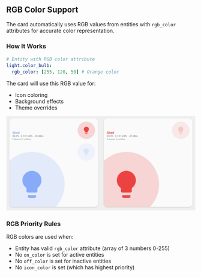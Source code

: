 ## RGB Color Support

The card automatically uses RGB values from entities with `rgb_color` attributes for accurate color representation.

### How It Works

```yaml
# Entity with RGB color attribute
light.color_bulb:
  rgb_color: [255, 120, 50] # Orange color
```

The card will use this RGB value for:

- Icon coloring
- Background effects
- Theme overrides

![RGB Light](../../assets/light-rgb.png)

### RGB Priority Rules

RGB colors are used when:

- Entity has valid `rgb_color` attribute (array of 3 numbers 0-255)
- No `on_color` is set for active entities
- No `off_color` is set for inactive entities
- No `icon_color` is set (which has highest priority)
